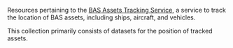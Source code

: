 Resources pertaining to the [BAS Assets Tracking Service](https://github.com/antarctica/assets-tracking-service), a service to track the location of BAS assets, including ships, aircraft, and vehicles.

This collection primarily consists of datasets for the position of tracked assets.
